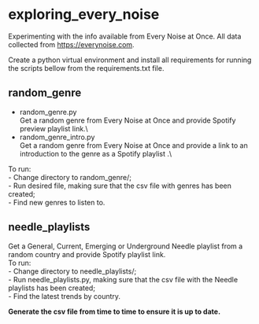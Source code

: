 # exploring_every_noise
Experimenting with the info available from Every Noise at Once. All data collected from https://everynoise.com.

Create a python virtual environment and install all requirements for running the scripts bellow from the requirements.txt file.

## random_genre
- random_genre.py\
Get a random genre from Every Noise at Once and provide Spotify preview playlist link.\
- random_genre_intro.py\
Get a random genre from Every Noise at Once and provide a link to an introduction to the genre as a Spotify playlist .\

To run:\
	- Change directory to random_genre/;\
	- Run desired file, making sure that the csv file with genres has been created;\
	- Find new genres to listen to.

## needle_playlists
Get a General, Current, Emerging or Underground Needle playlist from a random country and provide Spotify playlist link.\
To run:\
	- Change directory to needle_playlists/;\
	- Run needle_playlists.py, making sure that the csv file with the Needle playlists has been created;\
	- Find the latest trends by country.

**Generate the csv file from time to time to ensure it is up to date.**
